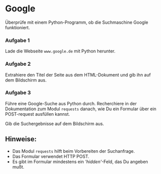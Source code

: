 
# Google

Überprüfe mit einem Python-Programm, ob die Suchmaschine Google funktioniert.

### Aufgabe 1

Lade die Webseite `www.google.de` mit Python herunter.

### Aufgabe 2

Extrahiere den Titel der Seite aus dem HTML-Dokument und gib ihn auf dem Bildschirm aus.

### Aufgabe 3

Führe eine Google-Suche aus Python durch. Recherchiere in der Dokumentation zum Modul `requests` danach, wie Du ein Formular über ein POST-request ausfüllen kannst. 

Gib die Suchergebnisse auf dem Bildschirm aus.


## Hinweise:

* Das Modul `requests` hilft beim Vorbereiten der Suchanfrage.
* Das Formular verwendet HTTP POST.
* Es gibt im Formular mindestens ein *'hidden'*-Feld, das Du angeben mußt.
